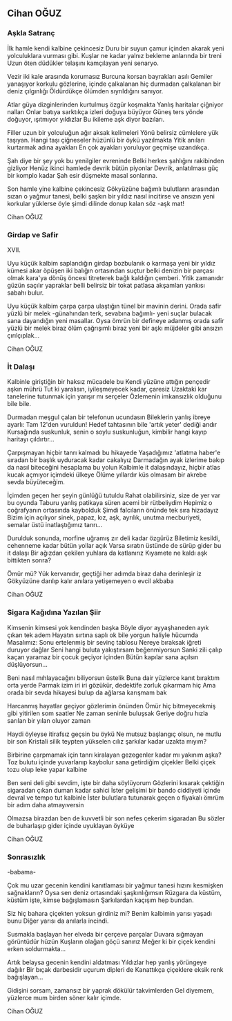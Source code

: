 ## Cihan OĞUZ

### Aşkla Satranç

İlk hamle kendi kalbine çekincesiz
Duru bir suyun çamur içinden akarak
yeni yolculuklara vurması gibi. Kuşlar
ne kadar yalnız bekleme anlarında bir treni
Uzun öten düdükler telaşını kamçılayan yeni senaryo.

Vezir iki kale arasında korumasız
Burcuna korsan bayrakları asılı
Gemiler yanaşıyor korkulu gözlerine, içinde çalkalanan
hiç durmadan çalkalanan bir deniz çılgınlığı
Öldürdükçe ölümden sıyrıldığını sanıyor.

Atlar güya dizginlerinden kurtulmuş özgür koşmakta
Yanlış haritalar çiğniyor nalları
Onlar batıya sarktıkça izleri doğuya büyüyor
Güneş ters yönde doğuyor, ışıtmıyor yıldızlar
Bu ikileme aşk diyor bazıları.

Filler uzun bir yolculuğun ağır aksak kelimeleri
Yönü belirsiz cümlelere yük taşıyan.
Hangi taşı çiğneseler hüzünlü bir öykü yazılmakta
Yitik anıları kurtarmak adına ayakları
En çok ayakları yoruluyor geçmişe uzandıkça.

Şah diye bir şey yok bu yenilgiler evreninde
Belki herkes şahlığını rakibinden gizliyor
Henüz ikinci hamlede devrik bütün piyonlar
Devrik, anlatılması güç bir komplo kadar
Şah esir düşmekte masal sonlarına.

Son hamle yine kalbine çekincesiz
Gökyüzüne bağımlı bulutların arasından
sızan o yağmur tanesi, belki şaşkın bir yıldız
nasıl incitirse ve ansızın yeni korkular yüklerse
öyle şimdi dilinde donup kalan söz -aşk mat!

Cihan OĞUZ

### Girdap ve Safir

XVII.

Uyu küçük kalbim
saplandığın girdap
bozbulanık o karmaşa
yeni bir yıldız kümesi
akar
öpüşen iki balığın ortasından
suçtur belki
denizin bir parçası olmak
kara'ya dönüş öncesi
titreterek bağlı kaldığın çemberi.
Yitik zamanıdır güzün
saçılır yapraklar belli belirsiz
bir tokat patlasa akşamları
yankısı sabahı bulur.

Uyu küçük kalbim
çarpa çarpa ulaştığın tünel
bir mavinin derini.
Orada safir yüzlü bir melek
-günahından terk, sevabına bağımlı-
yeni suçlar bulacak sana
dayandığın yeni masallar.
Oysa ömrün
bir defineye adanmış
orada safir yüzlü bir melek
biraz ölüm çağrışımlı
biraz yeni bir aşkı müjdeler gibi
ansızın çırılçıplak...

Cihan OĞUZ

### İt Dalaşı

Kalbinle giriştiğin bir haksız mücadele bu
Kendi yüzüne attığın pençedir aşkın mührü
Tut ki yaralısın, iyileşmeyecek kadar, çaresiz
Uzaktaki kar tanelerine tutunmak için yarışır mı serçeler
Özlemenin imkansızlık olduğunu bile bile.


Durmadan meşgul çalan bir telefonun ucundasın
Bileklerin yanlış ibreye ayarlı: Tam 12'den vuruldun!
Hedef tahtasının bile 'artık yeter' dediği andır
Kursağında suskunluk, senin o soylu suskunluğun,
            kimbilir hangi kayıp haritayı çıldırtır...


Çarpışmayan hiçbir tanrı kalmadı bu hikayede
Yaşadığımız 'atlatma haber'e sıradan bir başlık uyduracak kadar 
cakalıyız
Darmadağın ayak izlerime bakıp da nasıl biteceğini hesaplama bu yolun
Kalbimle it dalaşındayız, hiçbir atlas kucak açmıyor içimdeki ülkeye
Ölüme yıllardır küs olmasam bir akrebe sevda büyüteceğim.


İçimden geçen her şeyin günlüğü tutuldu
Rahat olabilirsiniz, size de yer var bu oyunda
Taburu yanlış patikaya süren acemi bir rütbeliydim
Hepimiz o coğrafyanın ortasında kaybolduk
Şimdi falcıların önünde tek sıra hizadayız
Bizim için açılıyor sinek, papaz, kız,
aşk, ayrılık, unutma mecburiyeti,
semalar üstü inatlaştığımız tanrı...


Durulduk sonunda, morfine uğramış zır deli kadar özgürüz
Biletimiz kesildi, cehenneme kadar bütün yollar açık
Varsa sıratın üstünde de sürüp gider bu it dalaşı
Bir ağızdan çekilen yuhlara da katlanırız
Kıyamete ne kaldı aşk bittikten sonra?


Ömür mü? Yük kervanıdır, geçtiği her adımda biraz daha derinleşir iz
Gökyüzüne darılıp kalır anılara yetişemeyen o evcil akbaba

Cihan OĞUZ

### Sigara Kağıdına Yazılan Şiir

Kimsenin kimsesi yok kendinden başka
Böyle diyor ayyaşhaneden ayık çıkan tek adem
Hayatın sırtına saplı ok bile yorgun haliyle hücumda
Masalımız: Sonu ertelenmiş bir sevinç tablosu
Nereye bıraksak iğreti duruyor dağlar
Seni hangi buluta yakıştırsam beğenmiyorsun
Sanki zili çalıp kaçan yaramaz bir çocuk geçiyor içinden
Bütün kapılar sana açılsın düşlüyorsun...


Beni nasıl mıhlayacağını biliyorsun üstelik
Buna dair yüzlerce kanıt bıraktım orta yerde
Parmak izim iri iri gözükür, dedektife zorluk çıkarmam hiç
Ama orada bir sevda hikayesi bulup da ağlarsa karışmam bak


Harcanmış hayatlar geçiyor gözlerimin önünden
Ömür hiç bitmeyecekmiş gibi yitirilen som saatler
Ne zaman seninle buluşsak
Geriye doğru hızla sarılan bir yılan oluyor zaman


Haydi öyleyse itirafsız geçsin bu öykü
Ne mutsuz başlangıç olsun, ne mutlu bir son
Kristali silik teypten yükselen cılız şarkılar kadar uzakta mıyım?


Birbirine çarpmamak için tanrı kiralayan gezegenler kadar mı yakınım 
aşka?
Toz bulutu içinde yuvarlanıp kaybolur sana getirdiğim çiçekler
Belki çiçek tozu olup leke yapar kalbine


Ben seni deli gibi sevdim, işte bir daha söylüyorum
Gözlerini kısarak çektiğin sigaradan çıkan duman kadar sahici
İster gelişimi bir bando ciddiyeti içinde devral ve tempo tut kalbinle
İster bulutlara tutunarak geçen o fiyakalı ömrüm bir adım daha 
atmayıversin


Olmazsa birazdan ben de kuvvetli bir son nefes çekerim sigaradan
Bu sözler de buharlaşıp gider içinde uyuklayan öyküye

Cihan OĞUZ

### Sonrasızlık

-babama-

Çok mu uzar gecenin kendini kanıtlaması
bir yağmur tanesi hızını kesmişken sağnakların?
Oysa sen deniz ortasındaki şaşkınlığımsın
Rüzgara da küstüm, küstüm işte, kimse bağışlamasın
Şarkılardan kaçışım hep bundan.

Siz hiç bahara çiçekten yoksun girdiniz mi?
Benim kalbimin yarısı yaşadı bunu
Diğer yarısı da anılarla incindi.

Susmakla başlayan her elveda bir çerçeve parçalar
Duvara sığmayan görüntüdür hüzün
Kuşların olağan göçü sanırız
Meğer ki bir çiçek kendini erken soldurmakta...

Artık belaysa gecenin kendini aldatması
Yıldızlar hep yanlış yörüngeye dağılır
Bir bıçak darbesidir uçurum dipleri de
Kanattıkça çiçeklere eksik renk bağışlayan...

Gidişini sorsam, zamansız bir yaprak dökülür takvimlerden
Gel diyemem, yüzlerce mum birden söner kalır içimde.

Cihan OĞUZ